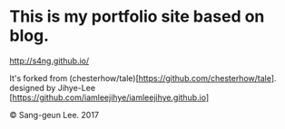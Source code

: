 # This is my portfolio site based on blog.
http://s4ng.github.io/

It's forked from (chesterhow/tale)[https://github.com/chesterhow/tale].
designed by Jihye-Lee [https://github.com/iamleejihye/iamleejihye.github.io]

© Sang-geun Lee. 2017
